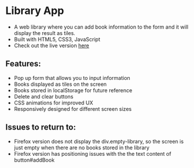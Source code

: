 # Library App
* A web library where you can add book information to the form and it will display the result as tiles.
* Built with HTML5, CSS3, JavaScript
* Check out the live version [here](https://seanrw93.github.io/Library-App/)

## Features:
* Pop up form that allows you to input information
* Books displayed as tiles on the screen
* Books stored in localStorage for future reference
* Delete and clear buttons
* CSS animations for improved UX
* Responsively designed for different screen sizes

## Issues to return to:
* Firefox version does not display the div.empty-library, so the screen is just empty when there are no books stored in the library
* Firefox version has positioning issues with the the text content of button#addBook


